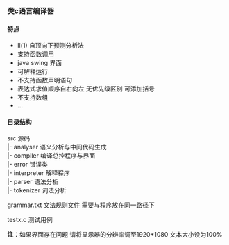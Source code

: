 ### 类c语言编译器

#### 特点

- ll(1) 自顶向下预测分析法
- 支持函数调用
- java swing 界面
- 可解释运行
- 不支持函数声明语句
- 表达式求值顺序自右向左 无优先级区别 可添加括号
- 不支持数组
- ...

#### 目录结构

src 源码  
    |- analyser 语义分析与中间代码生成  
    |- compiler 编译总控程序与界面  
    |- error 错误类  
    |- interpreter 解释程序  
    |- parser 语法分析  
    |- tokenizer 词法分析  

grammar.txt 文法规则文件 需要与程序放在同一路径下

testx.c 测试用例

__注__：如果界面存在问题 请将显示器的分辨率调至1920*1080 文本大小设为100%